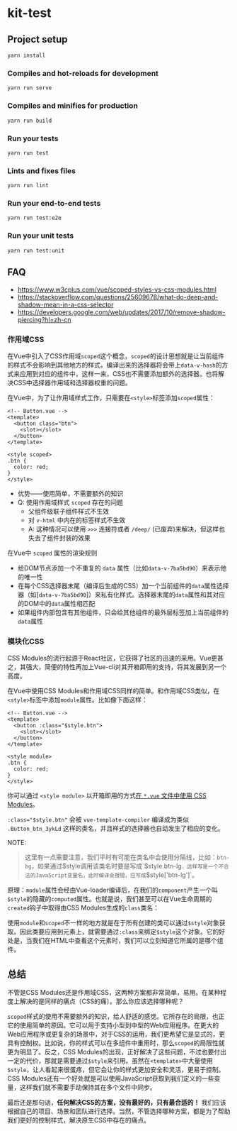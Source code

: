 # kit-test

## Project setup
```
yarn install
```

### Compiles and hot-reloads for development
```
yarn run serve
```

### Compiles and minifies for production
```
yarn run build
```

### Run your tests
```
yarn run test
```

### Lints and fixes files
```
yarn run lint
```

### Run your end-to-end tests
```
yarn run test:e2e
```

### Run your unit tests
```
yarn run test:unit
```

## FAQ

- https://www.w3cplus.com/vue/scoped-styles-vs-css-modules.html
- https://stackoverflow.com/questions/25609678/what-do-deep-and-shadow-mean-in-a-css-selector
- https://developers.google.com/web/updates/2017/10/remove-shadow-piercing?hl=zh-cn

### 作用域CSS

在Vue中引入了CSS作用域`scoped`这个概念，`scoped`的设计思想就是让当前组件的样式不会影响到其他地方的样式，编译出来的选择器将会带上`data-v-hash`的方式来应用到对应的组件中，这样一来，CSS也不需要添加额外的选择器。也将解决CSS中选择器作用域和选择器权重的问题。

在Vue中，为了让作用域样式工作，只需要在`<style>`标签添加`scoped`属性：

```vue
<!-- Button.vue -->
<template>
  <button class="btn">
    <slot></slot>
  </button>
</template>

<style scoped>
.btn {
  color: red;
}
</style>
```

- 优势——使用简单，不需要额外的知识
- Q: 使用作用域样式 `scoped` 存在的问题
  - 父组件级联子组件样式不生效
  - 对 `v-html` 中内在的标签样式不生效
  - A: 这种情况可以使用 `>>>` 连接符或者 `/deep/` (已废弃)来解决，但这样也失去了组件封装的效果

在Vue中 `scoped` 属性的渲染规则

- 给DOM节点添加一个不重复的 `data` 属性（比如`data-v-7ba5bd90`）来表示他的唯一性
- 在每个CSS选择器末尾（编译后生成的CSS）加一个当前组件的`data`属性选择器（如[`data-v-7ba5bd90`]）来私有化样式。选择器末尾的`data`属性和其对应的DOM中的`data`属性相匹配
- 如果组件内部包含有其他组件，只会给其他组件的最外层标签加上当前组件的`data`属性

### 模块化CSS


CSS Modules的流行起源于React社区，它获得了社区的迅速的采用。Vue更甚之，其强大，简便的特性再加上Vue-cli对其开箱即用的支持，将其发展到另一个高度。

在Vue中使用CSS Modules和作用域CSS同样的简单。和作用域CSS类似，在`<style>`标签中添加`module`属性。比如像下面这样：

```vue
<!-- Button.vue -->
<template>
  <button :class="$style.btn">
    <slot></slot>
  </button>
</template>

<style module>
.btn {
  color: red;
}
</style>
```

你可以通过 `<style module>` 以开箱即用的方式[在 `*.vue` 文件中使用 CSS Modules](https://vue-loader.vuejs.org/zh/guide/css-modules.html)。

`:class="$style.btn"` 会被 `vue-template-compiler` 编译成为类似 `.Button_btn_3ykLd` 这样的类名，并且样式的选择器也自动发生了相应的变化。

NOTE:

> 这里有一点需要注意，我们平时有可能在类名中会使用分隔线，比如：`btn-bg`，如果通过$style调用该类名时要是写成`$style.btn-lg`，这样写是一个不合法的JavaScript变量名，此时编译会报错，应写成`$style['btn-lg']`。

原理：`module`属性会经由Vue-loader编译后，在我们的`component`产生一个叫`$style`的隐藏的`computed`属性。也就是说，我们甚至可以在Vue生命周期的`created`钩子中取得由CSS Modules生成的`class`类名：

使用`module`和`scoped`不一样的地方就是在于所有创建的类可以通过`$style`对象获取。因此类要应用到元素上，就需要通过`:class`来绑定`$style`这个对象。它的好处是，当我们在HTML中查看这个元素时，我们可以立刻知道它所属的是哪个组件。

## 总结

不管是CSS Modules还是作用域CSS，这两种方案都非常简单，易用。在某种程度上解决的是同样的痛点（CSS的痛）。那么你应该选择哪种呢？

`scoped`样式的使用不需要额外的知识，给人舒适的感觉。它所存在的局限，也正它的使用简单的原因。它可以用于支持小型到中型的Web应用程序。在更大的Web应用程序或更复杂的场景中，对于CSS的运用，我们更希望它是显式的，更具有控制权。比如说，你的样式可以在多组件中重用时，那么`scoped`的局限性就更为明显了。反之，CSS Modules的出现，正好解决了这些问题，不过也要付出一定的代价，那就是需要通过`$style`来引用。虽然在`<template>`中大量使用`$style`，让人看起来很蛋疼，但它会让你的样式更加安全和灵活，更易于控制。CSS Modules还有一个好处就是可以使用JavaScript获取到我们定义的一些变量，这样我们就不需要手动保持其在多个文件中同步。

最后还是那句话，**任何解决CSS的方案，没有最好的，只有最合适的！** 我们应该根据自己的项目、场景和团队进行选择。当然，不管选择哪种方案，都是为了帮助我们更好的控制样式，解决原生CSS中存在的痛点。
